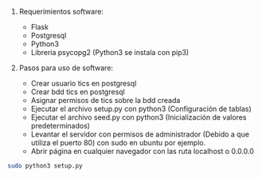 1. Requerimientos software:

	- Flask
	- Postgresql 
	- Python3
	- Libreria psycopg2 (Python3 se instala con pip3)

2. Pasos para uso de software: 
	
	- Crear usuario tics en postgresql
	- Crear bdd tics en postgresql
	- Asignar permisos de tics sobre la bdd creada
	- Ejecutar el archivo setup.py con python3 (Configuración de tablas)
	- Ejecutar el archivo seed.py con python3 (Inicialización de valores predeterminados)
	- Levantar el servidor con permisos de administrador (Debido a que utiliza el puerto 80)  con sudo en ubuntu por ejemplo.
	- Abrir página en cualquier navegador con las ruta localhost o 0.0.0.0
```sh
sudo python3 setup.py
```
